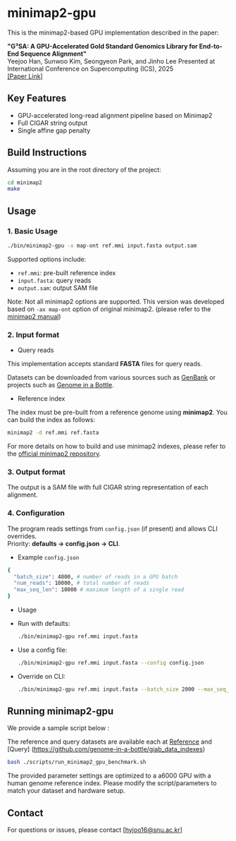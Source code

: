 # minimap2-gpu

This is the minimap2-based GPU implementation described in the paper:

**"G³SA: A GPU-Accelerated Gold Standard Genomics Library for End-to-End Sequence Alignment"**  
Yeejoo Han, Sunwoo Kim, Seongyeon Park, and Jinho Lee
Presented at International Conference on Supercomputing (ICS), 2025  
[[Paper Link]](https://dl.acm.org/doi/10.1145/3721145.3729516)


## Key Features

* GPU-accelerated long-read alignment pipeline based on Minimap2
* Full CIGAR string output
* Single affine gap penalty 

## Build Instructions

Assuming you are in the root directory of the project:

```bash
cd minimap2
make
```

## Usage

### 1. Basic Usage

```bash
./bin/minimap2-gpu -x map-ont ref.mmi input.fasta output.sam
```

Supported options include:

* `ref.mmi`: pre-built reference index
* `input.fasta`: query reads
* `output.sam`: output SAM file

Note: Not all minimap2 options are supported. This version was developed based on `-ax map-ont` option of original minimap2. (please refer to the [minimap2 manual](https://github.com/lh3/minimap2))

### 2. Input format

* Query reads

This implementation accepts standard **FASTA** files for query reads.

Datasets can be downloaded from various sources such as [GenBank](https://www.ncbi.nlm.nih.gov/genbank/) or projects such as [Genome in a Bottle](https://www.nist.gov/programs-projects/genome-bottle). 

* Reference index
  
The index must be pre-built from a reference genome using **minimap2**. You can build the index as follows:

```bash
minimap2 -d ref.mmi ref.fasta
```

For more details on how to build and use minimap2 indexes, please refer to the [official minimap2 repository](https://github.com/lh3/minimap2).


### 3. Output format
The output is a SAM file with full CIGAR string representation of each alignment.

### 4. Configuration
The program reads settings from `config.json` (if present) and allows CLI overrides.  
Priority: **defaults → config.json → CLI**.

* Example `config.json`
```bash
{
  "batch_size": 4000, # number of reads in a GPU batch
  "num_reads": 10000, # total number of reads
  "max_seq_len": 10000 # maximum length of a single read
}
```

* Usage
- Run with defaults:  
  ```bash
  ./bin/minimap2-gpu ref.mmi input.fasta 
  ```
- Use a config file:  
  ```bash
  ./bin/minimap2-gpu ref.mmi input.fasta --config config.json
  ```
- Override on CLI:  
  ```bash
  ./bin/minimap2-gpu ref.mmi input.fasta --batch_size 2000 --max_seq_len=5000
  ```

## Running minimap2-gpu

We provide a sample script below : 

The reference and query datasets are available each at [Reference](https://www.ncbi.nlm.nih.gov/datasets/genome/GCF_000001405.39/) and [Query] (https://github.com/genome-in-a-bottle/giab_data_indexes)

```bash
bash ./scripts/run_minimap2_gpu_benchmark.sh
```
The provided parameter settings are optimized to a a6000 GPU with a human genome reference index.
Please modify the script/parameters to match your dataset and hardware setup.

## Contact

For questions or issues, please contact \[[hyjoo16@snu.ac.kr](mailto:hyjoo16@snu.ac.kr)]


